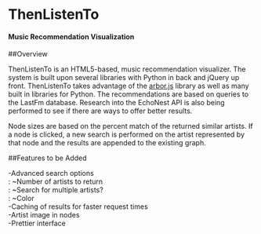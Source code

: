 # ThenListenTo

#### Music Recommendation Visualization

##Overview

ThenListenTo is an HTML5-based, music recommendation visualizer. The system is built upon several libraries with Python in back and jQuery up front. ThenListenTo takes advantage of the [arbor.js](https://github.com/samizdatco/arbor) library as well as many built in libraries for Python. The recommendations are based on queries to the LastFm database. Research into the EchoNest API is also being performed to see if there are ways to offer better results.

Node sizes are based on the percent match of the returned similar artists. If a node is clicked, a new search is performed on the artist represented by that node and the results are appended to the existing graph. 

##Features to be Added

-Advanced search options  
:  ~Number of artists to return  
:  ~Search for multiple artists?  
:  ~Color  
-Caching of results for faster request times  
-Artist image in nodes  
-Prettier interface  